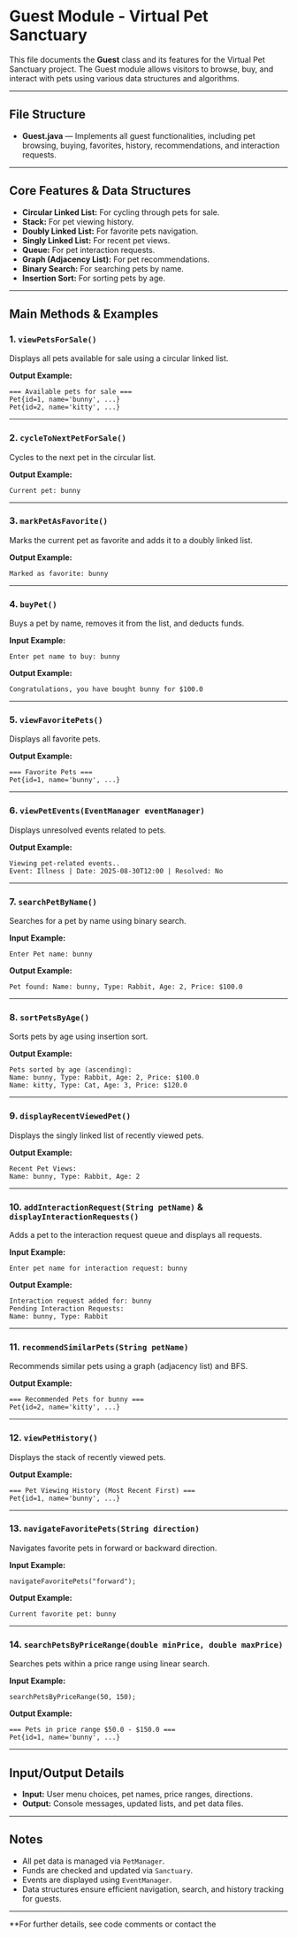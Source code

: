 # Guest Module - Virtual Pet Sanctuary

This file documents the **Guest** class and its features for the Virtual Pet Sanctuary project. The Guest module allows visitors to browse, buy, and interact with pets using various data structures and algorithms.

---

## File Structure

- **Guest.java** — Implements all guest functionalities, including pet browsing, buying, favorites, history, recommendations, and interaction requests.

---

## Core Features & Data Structures

- **Circular Linked List:** For cycling through pets for sale.
- **Stack:** For pet viewing history.
- **Doubly Linked List:** For favorite pets navigation.
- **Singly Linked List:** For recent pet views.
- **Queue:** For pet interaction requests.
- **Graph (Adjacency List):** For pet recommendations.
- **Binary Search:** For searching pets by name.
- **Insertion Sort:** For sorting pets by age.

---

## Main Methods & Examples

### 1. `viewPetsForSale()`
Displays all pets available for sale using a circular linked list.

**Output Example:**
```
=== Available pets for sale ===
Pet{id=1, name='bunny', ...}
Pet{id=2, name='kitty', ...}
```

---

### 2. `cycleToNextPetForSale()`
Cycles to the next pet in the circular list.

**Output Example:**
```
Current pet: bunny
```

---

### 3. `markPetAsFavorite()`
Marks the current pet as favorite and adds it to a doubly linked list.

**Output Example:**
```
Marked as favorite: bunny
```

---

### 4. `buyPet()`
Buys a pet by name, removes it from the list, and deducts funds.

**Input Example:**
```
Enter pet name to buy: bunny
```
**Output Example:**
```
Congratulations, you have bought bunny for $100.0
```

---

### 5. `viewFavoritePets()`
Displays all favorite pets.

**Output Example:**
```
=== Favorite Pets ===
Pet{id=1, name='bunny', ...}
```

---

### 6. `viewPetEvents(EventManager eventManager)`
Displays unresolved events related to pets.

**Output Example:**
```
Viewing pet-related events..
Event: Illness | Date: 2025-08-30T12:00 | Resolved: No
```

---

### 7. `searchPetByName()`
Searches for a pet by name using binary search.

**Input Example:**
```
Enter Pet name: bunny
```
**Output Example:**
```
Pet found: Name: bunny, Type: Rabbit, Age: 2, Price: $100.0
```

---

### 8. `sortPetsByAge()`
Sorts pets by age using insertion sort.

**Output Example:**
```
Pets sorted by age (ascending):
Name: bunny, Type: Rabbit, Age: 2, Price: $100.0
Name: kitty, Type: Cat, Age: 3, Price: $120.0
```

---

### 9. `displayRecentViewedPet()`
Displays the singly linked list of recently viewed pets.

**Output Example:**
```
Recent Pet Views:
Name: bunny, Type: Rabbit, Age: 2
```

---

### 10. `addInteractionRequest(String petName)` & `displayInteractionRequests()`
Adds a pet to the interaction request queue and displays all requests.

**Input Example:**
```
Enter pet name for interaction request: bunny
```
**Output Example:**
```
Interaction request added for: bunny
Pending Interaction Requests:
Name: bunny, Type: Rabbit
```

---

### 11. `recommendSimilarPets(String petName)`
Recommends similar pets using a graph (adjacency list) and BFS.

**Output Example:**
```
=== Recommended Pets for bunny ===
Pet{id=2, name='kitty', ...}
```

---

### 12. `viewPetHistory()`
Displays the stack of recently viewed pets.

**Output Example:**
```
=== Pet Viewing History (Most Recent First) ===
Pet{id=1, name='bunny', ...}
```

---

### 13. `navigateFavoritePets(String direction)`
Navigates favorite pets in forward or backward direction.

**Input Example:**
```
navigateFavoritePets("forward");
```
**Output Example:**
```
Current favorite pet: bunny
```

---

### 14. `searchPetsByPriceRange(double minPrice, double maxPrice)`
Searches pets within a price range using linear search.

**Input Example:**
```
searchPetsByPriceRange(50, 150);
```
**Output Example:**
```
=== Pets in price range $50.0 - $150.0 ===
Pet{id=1, name='bunny', ...}
```

---

## Input/Output Details

- **Input:** User menu choices, pet names, price ranges, directions.
- **Output:** Console messages, updated lists, and pet data files.

---

## Notes

- All pet data is managed via `PetManager`.
- Funds are checked and updated via `Sanctuary`.
- Events are displayed using `EventManager`.
- Data structures ensure efficient navigation, search, and history tracking for guests.

---

**For further details, see code comments or contact the